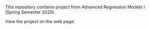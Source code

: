 This repository contains project from Advanced Regression Models I (Spring Semester 2025).

View the project on the web page: 
